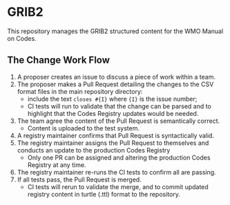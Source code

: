 # GRIB2

This repository manages the GRIB2 structured content for the WMO Manual on Codes.

## The Change Work Flow

1. A proposer creates an issue to discuss a piece of work within a team.
1. The proposer makes a Pull Request detailing the changes to the CSV format files in the main repository directory:
    * include the text `closes #{I}` where `{I}` is the issue number;
    * CI tests will run to validate that the change can be parsed and to highlight that the Codes Registry updates would be needed.
1. The team agree the content of the Pull Request is semantically correct.
    * Content is uploaded to the test system.
1. A registry maintainer confirms that Pull Request is syntactically valid.
1. The registry maintainer assigns the Pull Request to themselves and conducts an update to the production Codes Registry
    * Only one PR can be assigned and altering the production Codes Registry at any time.
1. The registry maintainer re-runs the CI tests to confirm all are passing.
1. If all tests pass, the Pull Request is merged.
    * CI tests will rerun to validate the merge, and to commit updated registry content in turtle (.ttl) format to the repository.
